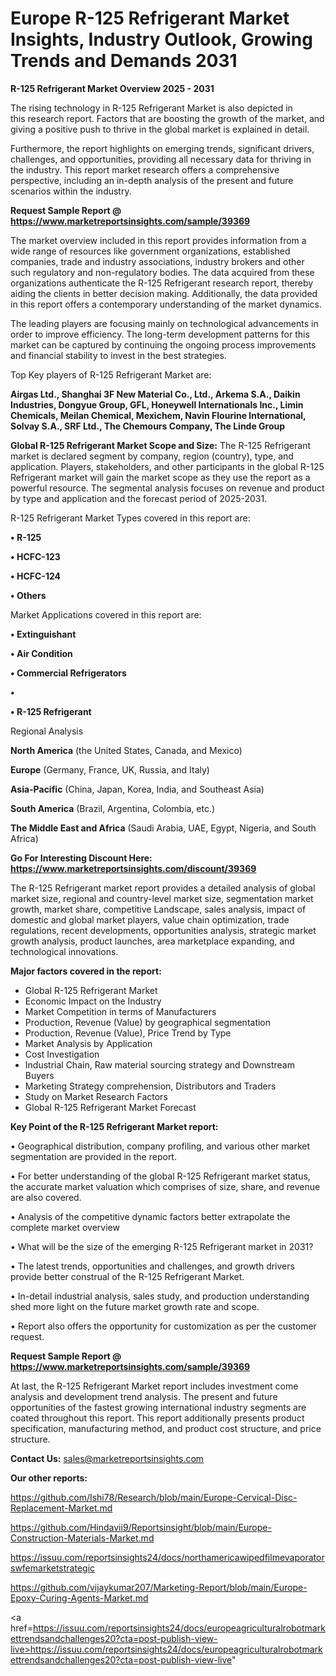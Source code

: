 # Europe R-125 Refrigerant Market Insights, Industry Outlook, Growing Trends and Demands 2031

<Strong> R-125 Refrigerant Market Overview 2025 - 2031</strong>

The rising technology in R-125 Refrigerant Market is also depicted in this research report. Factors that are boosting the growth of the market, and giving a positive push to thrive in the global market is explained in detail.

Furthermore, the report highlights on emerging trends, significant drivers, challenges, and opportunities, providing all necessary data for thriving in the industry. This report market research offers a comprehensive perspective, including an in-depth analysis of the present and future scenarios within the industry.

<strong>Request Sample Report @ <a href=https://www.marketreportsinsights.com/sample/39369>https://www.marketreportsinsights.com/sample/39369</a></strong>

The market overview included in this report provides information from a wide range of resources like government organizations, established companies, trade and industry associations, industry brokers and other such regulatory and non-regulatory bodies. The data acquired from these organizations authenticate the R-125 Refrigerant research report, thereby aiding the clients in better decision making. Additionally, the data provided in this report offers a contemporary understanding of the market dynamics.

The leading players are focusing mainly on technological advancements in order to improve efficiency. The long-term development patterns for this market can be captured by continuing the ongoing process improvements and financial stability to invest in the best strategies.

Top Key players of R-125 Refrigerant Market are:

<strong>Airgas Ltd., Shanghai 3F New Material Co., Ltd., Arkema S.A., Daikin Industries, Dongyue Group, GFL, Honeywell Internationals Inc., Limin Chemicals, Meilan Chemical, Mexichem, Navin Flourine International, Solvay S.A., SRF Ltd., The Chemours Company, The Linde Group</strong>

<strong><b>Global R-125 Refrigerant Market Scope and Size:</b></strong>
The R-125 Refrigerant market is declared segment by company, region (country), type, and application. Players, stakeholders, and other participants in the global R-125 Refrigerant market will gain the market scope as they use the report as a powerful resource. The segmental analysis focuses on revenue and product by type and application and the forecast period of 2025-2031.

R-125 Refrigerant Market Types covered in this report are:

<strong>•  R-125

•  HCFC-123

•  HCFC-124

•  Others</strong>

Market Applications covered in this report are:

<strong>•  Extinguishant

•  Air Condition

•  Commercial Refrigerators

•  

•  R-125 Refrigerant</strong> 

Regional Analysis

<strong>North America</strong> (the United States, Canada, and Mexico)

<strong>Europe</strong> (Germany, France, UK, Russia, and Italy)

<strong>Asia-Pacific</strong> (China, Japan, Korea, India, and Southeast Asia)

<strong>South America</strong> (Brazil, Argentina, Colombia, etc.)

<strong>The Middle East and Africa</strong> (Saudi Arabia, UAE, Egypt, Nigeria, and South Africa)

<strong>Go For Interesting Discount Here: <a href=https://www.marketreportsinsights.com/discount/39369>https://www.marketreportsinsights.com/discount/39369</a></strong>

The R-125 Refrigerant market report provides a detailed analysis of global market size, regional and country-level market size, segmentation market growth, market share, competitive Landscape, sales analysis, impact of domestic and global market players, value chain optimization, trade regulations, recent developments, opportunities analysis, strategic market growth analysis, product launches, area marketplace expanding, and technological innovations.

<strong><b>Major factors covered in the report:</b></strong>
<ul>
  <li>Global R-125 Refrigerant Market </li>
  <li>Economic Impact on the Industry</li>
  <li>Market Competition in terms of Manufacturers</li>
  <li>Production, Revenue (Value) by geographical segmentation</li>
  <li>Production, Revenue (Value), Price Trend by Type</li>
  <li>Market Analysis by Application</li>
  <li>Cost Investigation</li>
  <li>Industrial Chain, Raw material sourcing strategy and Downstream Buyers</li>
  <li>Marketing Strategy comprehension, Distributors and Traders</li>
  <li>Study on Market Research Factors</li>
  <li>Global R-125 Refrigerant Market Forecast</li>
</ul>

<strong><b>Key Point of the R-125 Refrigerant Market report:</b></strong>

• Geographical distribution, company profiling, and various other market segmentation are provided in the report.

• For better understanding of the global R-125 Refrigerant market status, the accurate market valuation which comprises of size, share, and revenue are also covered.

• Analysis of the competitive dynamic factors better extrapolate the complete market overview

• What will be the size of the emerging R-125 Refrigerant market in 2031?

• The latest trends, opportunities and challenges, and growth drivers provide better construal of the R-125 Refrigerant Market.

• In-detail industrial analysis, sales study, and production understanding shed more light on the future market growth rate and scope.

• Report also offers the opportunity for customization as per the customer request.

<strong>Request Sample Report @ <a href=https://www.marketreportsinsights.com/sample/39369>https://www.marketreportsinsights.com/sample/39369</a></strong>

At last, the R-125 Refrigerant Market report includes investment come analysis and development trend analysis. The present and future opportunities of the fastest growing international industry segments are coated throughout this report. This report additionally presents product specification, manufacturing method, and product cost structure, and price structure.

<strong>Contact Us:</strong>
sales@marketreportsinsights.com

<strong>Our other reports:</strong>

<a href=https://github.com/Ishi78/Research/blob/main/Europe-Cervical-Disc-Replacement-Market.md>https://github.com/Ishi78/Research/blob/main/Europe-Cervical-Disc-Replacement-Market.md</a>

<a href=https://github.com/Hindavii9/Reportsinsight/blob/main/Europe-Construction-Materials-Market.md>https://github.com/Hindavii9/Reportsinsight/blob/main/Europe-Construction-Materials-Market.md</a>

<a href=https://issuu.com/reportsinsights24/docs/northamericawipedfilmevaporatorswfemarketstrategic>https://issuu.com/reportsinsights24/docs/northamericawipedfilmevaporatorswfemarketstrategic</a>

<a href=https://github.com/vijaykumar207/Marketing-Report/blob/main/Europe-Epoxy-Curing-Agents-Market.md>https://github.com/vijaykumar207/Marketing-Report/blob/main/Europe-Epoxy-Curing-Agents-Market.md</a>

<a href=https://issuu.com/reportsinsights24/docs/europeagriculturalrobotmarkettrendsandchallenges20?cta=post-publish-view-live>https://issuu.com/reportsinsights24/docs/europeagriculturalrobotmarkettrendsandchallenges20?cta=post-publish-view-live</a>"
